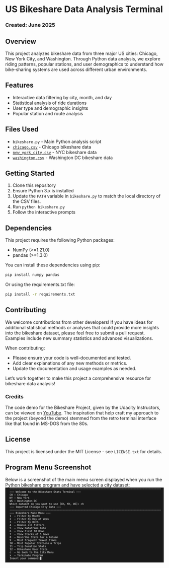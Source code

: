 # US Bikeshare Data Analysis Terminal

### Created: June 2025

## Overview
This project analyzes bikeshare data from three major US cities: Chicago, New York City, and Washington. Through Python data analysis, we explore riding patterns, popular stations, and user demographics to understand how bike-sharing systems are used across different urban environments.

## Features
- Interactive data filtering by city, month, and day
- Statistical analysis of ride durations
- User type and demographic insights
- Popular station and route analysis

## Files Used
- `bikeshare.py` - Main Python analysis script
- [`chicago.csv`](https://docs.google.com/spreadsheets/d/1nfb6ljrtVb7xLrGfNshBOJ0jjbnvU-kgYyGUQq8NL6o/edit?usp=sharing) - Chicago bikeshare data
- [`new_york_city.csv`](https://docs.google.com/spreadsheets/d/1SKUHcICIIl5pz79--U01fs_PmKjkRX4qpT_dQPvxfO8/edit?usp=sharing) - NYC bikeshare data
- [`washington.csv`](https://docs.google.com/spreadsheets/d/19ysgKl42EqJ1RwuDE8_h1Ey4mrbEcKOnFob6DC7Ah20/edit?usp=sharing) - Washington DC bikeshare data

## Getting Started
1. Clone this repository
2. Ensure Python 3.x is installed
3. Update the `PATH` variable in `bikeshare.py` to match the local directory of the CSV files.
4. Run `python bikeshare.py`
5. Follow the interactive prompts

## Dependencies
This project requires the following Python packages:
- NumPy (>=1.21.0)
- pandas (>=1.3.0)

You can install these dependencies using pip:
```bash
pip install numpy pandas
```

Or using the requirements.txt file:
```bash
pip install -r requirements.txt
```

## Contributing
We welcome contributions from other developers! If you have ideas for additional statistical methods or analyses that could provide more insights into the bikeshare dataset, please feel free to submit a pull request. Examples include new summary statistics and advanced visualizations.

When contributing:
- Please ensure your code is well-documented and tested.
- Add clear explanations of any new methods or metrics.
- Update the documentation and usage examples as needed.

Let’s work together to make this project a comprehensive resource for bikeshare data analysis!

### Credits
The code demo for the Bikeshare Project, given by the Udacity Instructors, can be viewed on [YouTube](https://www.youtube.com/watch?v=--81WEZH6TQ). The inspiration that help craft my approach to the project (beyond the demo) stemmed from the retro terminal interface like that found in MS-DOS from the 80s.

## License
This project is licensed under the MIT License - see  `LICENSE.txt` for details.

## Program Menu Screenshot
Below is a screenshot of the main menu screen displayed when you run the Python bikeshare program and have selected a city dataset:
![Main Menu Screen Image](images/bikeshare_menu.png)

